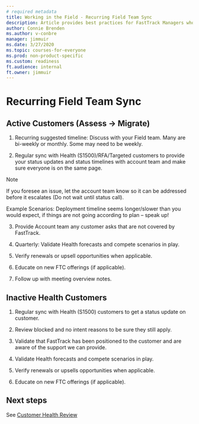 ```yaml
---
# required metadata 
title: Working in the Field - Recurring Field Team Sync
description: Article provides best practices for FastTrack Managers who communicate with the field.
author: Connie Brenden
ms.author: v-conbre
manager: jimmuir
ms.date: 3/27/2020
ms.topic: courses-for-everyone
ms.prod: non-product-specific
ms.custom: readiness
ft.audience: internal
ft.owner: jimmuir
---
```


# Recurring Field Team Sync

## Active Customers (Assess -> Migrate)

1. Recurring suggested timeline: Discuss with your Field team. Many are bi-weekly or monthly. Some may need to be weekly.

2. Regular sync with Health (S1500)/RFA/Targeted customers to provide your status updates and status timelines with account team and make sure everyone is on the same page.

>[!NOTE]
>If you foresee an issue, let the account team know so it can be addressed before it escalates (Do not wait until status call).

Example Scenarios: Deployment timeline seems longer/slower than you would expect, if things are not going according to plan – speak up!

3. Provide Account team any customer asks that are not covered by FastTrack.

4. Quarterly: Validate Health forecasts and compete scenarios in play.

5. Verify renewals or upsell opportunities when applicable.

6. Educate on new FTC offerings (if applicable).

7. Follow up with meeting overview notes.

## Inactive Health Customers

1. Regular sync with Health (S1500) customers to get a status update on customer.

2. Review blocked and no intent reasons to be sure they still apply.

3. Validate that FastTrack has been positioned to the customer and are aware of the support we can provide.

4. Validate Health forecasts and compete scenarios in play.

5. Verify renewals or upsells opportunities when applicable.

6. Educate on new FTC offerings (if applicable).

## Next steps

See [Customer Health Review](customer-health-review.md)
